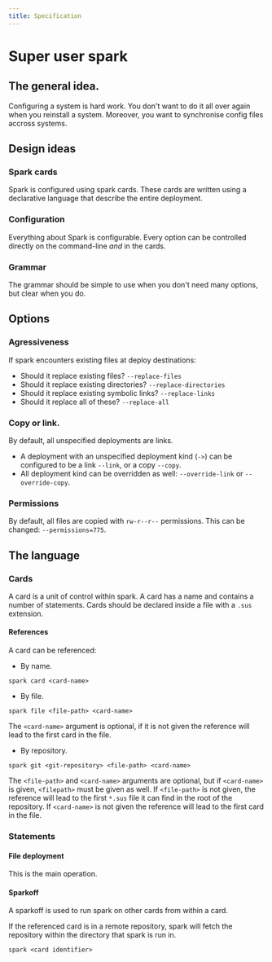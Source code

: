 ```yaml
---
title: Specification
---
```

# Super user spark
## The general idea.
Configuring a system is hard work.
You don't want to do it all over again when you reinstall a system.
Moreover, you want to synchronise config files accross systems.


## Design ideas
### Spark cards
Spark is configured using spark cards.
These cards are written using a declarative language that describe the entire deployment.

### Configuration
Everything about Spark is configurable.
Every option can be controlled directly on the command-line *and* in the cards.

### Grammar
The grammar should be simple to use when you don't need many options, but clear when you do.


## Options
### Agressiveness
If spark encounters existing files at deploy destinations:

- Should it replace existing files? `--replace-files`
- Should it replace existing directories? `--replace-directories`
- Should it replace existing symbolic links? `--replace-links`
- Should it replace all of these? `--replace-all`

### Copy or link.
By default, all unspecified deployments are links.

- A deployment with an unspecified deployment kind (`->`) can be configured to be a link `--link`, or a copy `--copy`.
- All deployment kind can be overridden as well: `--override-link` or `--override-copy`.

### Permissions
By default, all files are copied with `rw-r--r--` permissions.
This can be changed: `--permissions=775`.


## The language
### Cards
A card is a unit of control within spark.
A card has a name and contains a number of statements.
Cards should be declared inside a file with a `.sus` extension.

#### References
A card can be referenced:

- By name.
```
spark card <card-name>
```
- By file.
```
spark file <file-path> <card-name>
```
The `<card-name>` argument is optional, if it is not given the reference will lead to the first card in the file.
- By repository.
```
spark git <git-repository> <file-path> <card-name>
```
The `<file-path>` and `<card-name>` arguments are optional, but if `<card-name>` is given, `<filepath>` must be given as well.
If `<file-path>` is not given, the reference will lead to the first `*.sus` file it can find in the root of the repository.
If `<card-name>` is not given the reference will lead to the first card in the file.


### Statements
#### File deployment
This is the main operation.

#### Sparkoff
A sparkoff is used to run spark on other cards from within a card.

If the referenced card is in a remote repository, spark will fetch the repository within the directory that spark is run in.

`spark <card identifier>`
